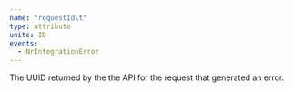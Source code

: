 ```yaml
---
name: "requestId\t"
type: attribute
units: ID
events:
  - NrIntegrationError
---
```


The UUID returned by the the API for the request that generated an error.
